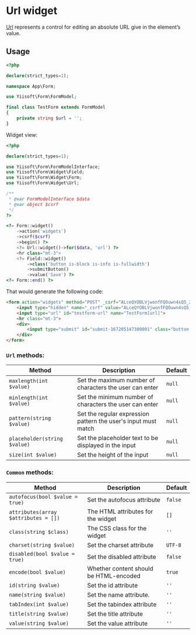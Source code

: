 # Url widget

[Url](https://www.w3.org/TR/2012/WD-html-markup-20120329/input.url.html) represents a control for editing an absolute URL give in the element’s value.

## Usage

```php
<?php

declare(strict_types=1);

namespace App\Form;

use Yiisoft\Form\FormModel;

final class TestForm extends FormModel
{
    private string $url = '';
}
```

Widget view:

```php
<?php

declare(strict_types=1);

use Yiisoft\Form\FormModelInterface;
use Yiisoft\Form\Widget\Field;
use Yiisoft\Form\Widget\Form;
use Yiisoft\Form\Widget\Url;

/**
 * @var FormModelInterface $data
 * @var object $csrf
 */
?>

<?= Form::widget()
    ->action('widgets')
    ->csrf($csrf)
    ->begin() ?>
    <?= Url::widget()->for($data, 'url') ?>
    <hr class="mt-3">
    <?= Field::widget()
        ->class('button is-block is-info is-fullwidth')
        ->submitButton()
        ->value('Save') ?>
<?= Form::end() ?>
```

That would generate the following code:

```html
<form action="widgets" method="POST" _csrf="ALceQYOBLVjwonfFQOuwn4sQ5_24ofe7mvf-IkjDVhFu5FUk2-5lMqbQOPUytMf8732AreDJpMHtno1XBa4QVA==">
    <input type="hidden" name="_csrf" value="ALceQYOBLVjwonfFQOuwn4sQ5_24ofe7mvf-IkjDVhFu5FUk2-5lMqbQOPUytMf8732AreDJpMHtno1XBa4QVA==">
    <input type="url" id="testform-url" name="TestForm[url]">
    <hr class="mt-3">
    <div>
        <input type="submit" id="submit-167205147300001" class="button is-block is-info is-fullwidth" name="submit-167205147300001" value="Save">
    </div>
</form>
```

### `Url` methods:

Method | Description | Default
-------|-------------|---------
`maxlength(int $value)` | Set the maximum number of characters the user can enter | `null`
`minlength(int $value)` | Set the minimum number of characters the user can enter | `null`
`pattern(string $value)` | Set the regular expression pattern the user's input must match | `null`
`placeholder(string $value)` | Set the placeholder text to be displayed in the input | `null`
`size(int $value)` | Set the height of the input | `null`

### `Common` methods:

Method | Description | Default
-------|-------------|---------
`autofocus(bool $value = true)` | Set the autofocus attribute | `false`
`attributes(array $attributes = [])` | The HTML attributes for the widget | `[]`
`class(string $class)` | The CSS class for the widget | `''`
`charset(string $value)` | Set the charset attribute | `UTF-8`
`disabled(bool $value = true)` | Set the disabled attribute | `false`
`encode(bool $value)` | Whether content should be HTML-encoded | `true`
`id(string $value)` | Set the id attribute | `''`
`name(string $value)` | Set the name attribute. | `''`
`tabIndex(int $value)` | Set the tabindex attribute | `''`
`title(string $value)` | Set the title attribute | `''`
`value(string $value)` | Set the value attribute | `''`
